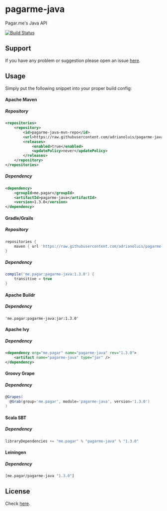 pagarme-java
=========

Pagar.me's Java API

[![Build Status](https://travis-ci.org/adrianoluis/pagarme-java.png?branch=master)](https://travis-ci.org/adrianoluis/pagarme-java)

## Support
If you have any problem or suggestion please open an issue [here](https://github.com/adrianoluis/pagarme-java/issues).

## Usage

Simply put the following snippet into your proper build config:

#### Apache Maven

##### Repository
```xml
<repositories>
    <repository>
        <id>pagarme-java-mvn-repo</id>
        <url>https://raw.githubusercontent.com/adrianoluis/pagarme-java/mvn-repo/</url>
        <releases>
            <enabled>true</enabled>
            <updatePolicy>never</updatePolicy>
        </releases>
    </repository>
</repositories>
```

##### Dependency
```xml
<dependency>
    <groupId>me.pagar</groupId>
    <artifactId>pagarme-java</artifactId>
    <version>1.3.0</version>
</dependency>
```

#### Gradle/Grails

##### Repository
```groovy
repositories {
    maven { url 'https://raw.githubusercontent.com/adrianoluis/pagarme-java/mvn-repo' }
}
```

##### Dependency
```groovy
compile('me.pagar:pagarme-java:1.3.0') {
    transitive = true
}
```

#### Apache Buildr

##### Dependency
```
'me.pagar:pagarme-java:jar:1.3.0'
```

#### Apache Ivy

##### Dependency
```xml
<dependency org="me.pagar" name="pagarme-java" rev="1.3.0">
    <artifact name="pagarme-java" type="jar" />
</dependency>
```

#### Groovy Grape

##### Dependency
```groovy
@Grapes(
  @Grab(group='me.pagar', module='pagarme-java', version='1.3.0')
)
```

#### Scala SBT

##### Dependency
```scala
libraryDependencies += "me.pagar" % "pagarme-java" % "1.3.0"
```

#### Leiningen

##### Dependency
```clojure
[me.pagar/pagarme-java "1.3.0"]
```

## License

Check [here](LICENSE).